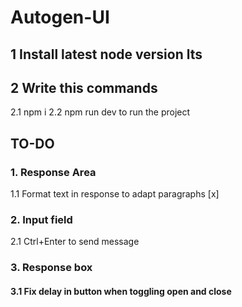 # Autogen-UI

## 1 Install latest node version lts
## 2 Write this commands
2.1 npm i
2.2 npm run dev to run the project

## TO-DO

### 1. Response Area
1.1 Format text in response to adapt paragraphs [x]

### 2. Input field
2.1 Ctrl+Enter to send message

### 3. Response box

#### 3.1 Fix delay in button when toggling open and close